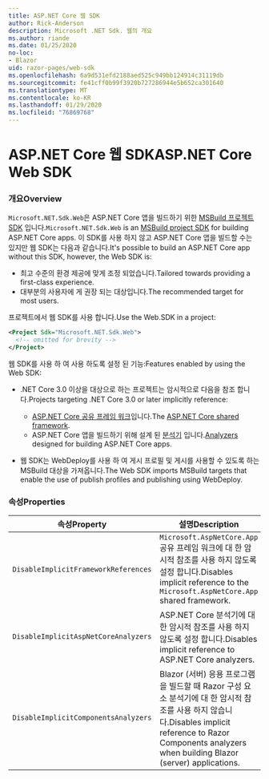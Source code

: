 ```yaml
---
title: ASP.NET Core 웹 SDK
author: Rick-Anderson
description: Microsoft .NET Sdk. 웹의 개요
ms.author: riande
ms.date: 01/25/2020
no-loc:
- Blazor
uid: razor-pages/web-sdk
ms.openlocfilehash: 6a9d531efd2188aed525c949bb124914c31119db
ms.sourcegitcommit: fe41cff0b99f3920b727286944e5b652ca301640
ms.translationtype: MT
ms.contentlocale: ko-KR
ms.lasthandoff: 01/29/2020
ms.locfileid: "76869768"
---
```

# <a name="aspnet-core-web-sdk"></a><span data-ttu-id="9873e-103">ASP.NET Core 웹 SDK</span><span class="sxs-lookup"><span data-stu-id="9873e-103">ASP.NET Core Web SDK</span></span>

### <a name="overview"></a><span data-ttu-id="9873e-104">개요</span><span class="sxs-lookup"><span data-stu-id="9873e-104">Overview</span></span>

<span data-ttu-id="9873e-105">`Microsoft.NET.Sdk.Web`은 ASP.NET Core 앱을 빌드하기 위한 [MSBuild 프로젝트 SDK](https://docs.microsoft.com/visualstudio/msbuild/how-to-use-project-sdk) 입니다.</span><span class="sxs-lookup"><span data-stu-id="9873e-105">`Microsoft.NET.Sdk.Web` is an [MSBuild project SDK](https://docs.microsoft.com/visualstudio/msbuild/how-to-use-project-sdk) for building ASP.NET Core apps.</span></span> <span data-ttu-id="9873e-106">이 SDK를 사용 하지 않고 ASP.NET Core 앱을 빌드할 수는 있지만 웹 SDK는 다음과 같습니다.</span><span class="sxs-lookup"><span data-stu-id="9873e-106">It's possible to build an ASP.NET Core app without this SDK, however, the Web SDK is:</span></span>

* <span data-ttu-id="9873e-107">최고 수준의 환경 제공에 맞게 조정 되었습니다.</span><span class="sxs-lookup"><span data-stu-id="9873e-107">Tailored towards providing a first-class experience.</span></span>
* <span data-ttu-id="9873e-108">대부분의 사용자에 게 권장 되는 대상입니다.</span><span class="sxs-lookup"><span data-stu-id="9873e-108">The recommended target for most users.</span></span>

<span data-ttu-id="9873e-109">프로젝트에서 웹 SDK를 사용 합니다.</span><span class="sxs-lookup"><span data-stu-id="9873e-109">Use the Web.SDK in a project:</span></span>

  ```xml
  <Project Sdk="Microsoft.NET.Sdk.Web">
    <!-- omitted for brevity -->
  </Project>
  ```

<span data-ttu-id="9873e-110">웹 SDK를 사용 하 여 사용 하도록 설정 된 기능:</span><span class="sxs-lookup"><span data-stu-id="9873e-110">Features enabled by using the Web SDK:</span></span>

* <span data-ttu-id="9873e-111">.NET Core 3.0 이상을 대상으로 하는 프로젝트는 암시적으로 다음을 참조 합니다.</span><span class="sxs-lookup"><span data-stu-id="9873e-111">Projects targeting .NET Core 3.0 or later implicitly reference:</span></span>

  * <span data-ttu-id="9873e-112">[ASP.NET Core 공유 프레임 워크](xref:fundamentals/metapackage-app)입니다.</span><span class="sxs-lookup"><span data-stu-id="9873e-112">The [ASP.NET Core shared framework](xref:fundamentals/metapackage-app).</span></span>
  * <span data-ttu-id="9873e-113">ASP.NET Core 앱을 빌드하기 위해 설계 된 [분석기](/visualstudio/extensibility/getting-started-with-roslyn-analyzers) 입니다.</span><span class="sxs-lookup"><span data-stu-id="9873e-113">[Analyzers](/visualstudio/extensibility/getting-started-with-roslyn-analyzers) designed for building ASP.NET Core apps.</span></span>
* <span data-ttu-id="9873e-114">웹 SDK는 WebDeploy를 사용 하 여 게시 프로필 및 게시를 사용할 수 있도록 하는 MSBuild 대상을 가져옵니다.</span><span class="sxs-lookup"><span data-stu-id="9873e-114">The Web SDK imports MSBuild targets that enable the use of publish profiles and publishing using WebDeploy.</span></span>

### <a name="properties"></a><span data-ttu-id="9873e-115">속성</span><span class="sxs-lookup"><span data-stu-id="9873e-115">Properties</span></span>

| <span data-ttu-id="9873e-116">속성</span><span class="sxs-lookup"><span data-stu-id="9873e-116">Property</span></span> | <span data-ttu-id="9873e-117">설명</span><span class="sxs-lookup"><span data-stu-id="9873e-117">Description</span></span> |
| -------- | ----------- |
| `DisableImplicitFrameworkReferences` | <span data-ttu-id="9873e-118">`Microsoft.AspNetCore.App` 공유 프레임 워크에 대 한 암시적 참조를 사용 하지 않도록 설정 합니다.</span><span class="sxs-lookup"><span data-stu-id="9873e-118">Disables implicit reference to the `Microsoft.AspNetCore.App` shared framework.</span></span> |
| `DisableImplicitAspNetCoreAnalyzers` | <span data-ttu-id="9873e-119">ASP.NET Core 분석기에 대 한 암시적 참조를 사용 하지 않도록 설정 합니다.</span><span class="sxs-lookup"><span data-stu-id="9873e-119">Disables implicit reference to ASP.NET Core analyzers.</span></span> |
| `DisableImplicitComponentsAnalyzers` | <span data-ttu-id="9873e-120">Blazor (서버) 응용 프로그램을 빌드할 때 Razor 구성 요소 분석기에 대 한 암시적 참조를 사용 하지 않습니다.</span><span class="sxs-lookup"><span data-stu-id="9873e-120">Disables implicit reference to Razor Components analyzers when building Blazor (server) applications.</span></span> |
